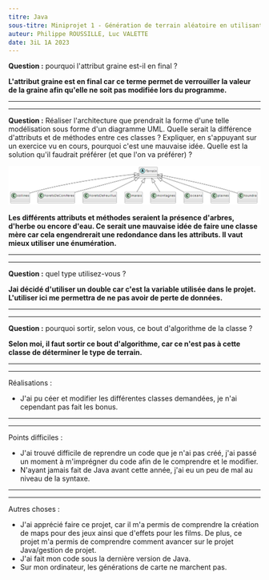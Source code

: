 ```yaml
---
titre: Java
sous-titre: Miniprojet 1 - Génération de terrain aléatoire en utilisant le bruit de Perlin
auteur: Philippe ROUSSILLE, Luc VALETTE
date: 3iL 1A 2023
---
```


**Question :** pourquoi l'attribut graine est-il en final ?

**L'attribut graine est en final car ce terme permet de verrouiller la valeur de la graine afin qu'elle ne soit pas modifiée lors du programme.**
****
****
**Question :** Réaliser l'architecture que prendrait la forme d'une telle modélisation sous forme d'un diagramme UML. Quelle serait la différence d'attributs et de méthodes entre ces classes ? Expliquer, en s'appuyant sur un exercice vu en cours, pourquoi c'est une mauvaise idée. Quelle est la solution qu'il faudrait préférer (et que l'on va préférer) ?

![classe abstraite terrain.png](classe%20abstraite%20terrain.png)

**Les différents attributs et méthodes seraient la présence d'arbres, d'herbe ou encore d'eau. Ce serait une mauvaise idée de faire une classe mère car cela engendrerait une redondance dans les attributs. Il vaut mieux utiliser une énumération.**

****
****
**Question :** quel type utilisez-vous ?

**Jai décidé d'utiliser un double car c'est la variable utilisée dans le projet. L'utiliser ici me permettra de ne pas avoir de perte de données.**
****
****
**Question :** pourquoi sortir, selon vous, ce bout d'algorithme de la classe ?

**Selon moi, il faut sortir ce bout d'algorithme, car ce n'est pas à cette classe de déterminer le type de terrain.**
****
****
Réalisations :
 - J'ai pu céer et modifier les différentes classes demandées, je n'ai cependant pas fait les bonus.
****
****
Points difficiles :
- J'ai trouvé difficile de reprendre un code que je n'ai pas créé, j'ai passé un moment à m'imprégner du code afin de le comprendre et le modifier.
- N'ayant jamais fait de Java avant cette année, j'ai eu un peu de mal au niveau de la syntaxe.
****
****
Autres choses :
- J'ai apprécié faire ce projet, car il m'a permis de comprendre la création de maps pour des jeux ainsi que d'effets pour les films. De plus, ce projet m'a permis de comprendre comment avancer sur le projet Java/gestion de projet.
- J'ai fait mon code sous la dernière version de Java.
- Sur mon ordinateur, les générations de carte ne marchent pas.